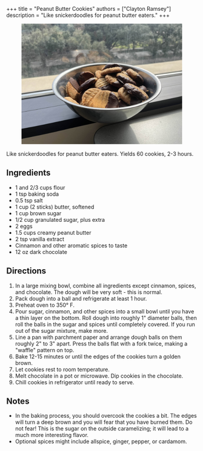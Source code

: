 +++
title = "Peanut Butter Cookies"
authors = ["Clayton Ramsey"]
description = "Like snickerdoodles for peanut butter eaters."
+++

<figure>

![Peanut butter cookies in a bowl](peanut-butter-cookies.jpg)

</figure>

Like snickerdoodles for peanut butter eaters.
Yields 60 cookies, 2-3 hours.

## Ingredients

- 1 and 2/3 cups flour
- 1 tsp baking soda
- 0.5 tsp salt
- 1 cup (2 sticks) butter, softened
- 1 cup brown sugar
- 1/2 cup granulated sugar, plus extra
- 2 eggs
- 1.5 cups creamy peanut butter
- 2 tsp vanilla extract
- Cinnamon and other aromatic spices to taste
- 12 oz dark chocolate

## Directions

1. In a large mixing bowl, combine all ingredients except cinnamon, spices, and chocolate.
   The dough will be very soft - this is normal.
1. Pack dough into a ball and refrigerate at least 1 hour.
1. Preheat oven to 350° F.
1. Pour sugar, cinnamon, and other spices into a small bowl until you have a thin layer on the bottom.
   Roll dough into roughly 1" diameter balls, then roll the balls in the sugar and spices until completely covered.
   If you run out of the sugar mixture, make more.
1. Line a pan with parchment paper and arrange dough balls on them roughly 2" to 3" apart.
   Press the balls flat with a fork twice, making a "waffle" pattern on top.
1. Bake 12-15 minutes or until the edges of the cookies turn a golden brown.
1. Let cookies rest to room temperature.
1. Melt chocolate in a pot or microwave.
   Dip cookies in the chocolate.
1. Chill cookies in refrigerator until ready to serve.

## Notes

- In the baking process, you should overcook the cookies a bit.
  The edges will turn a deep brown and you will fear that you have burned them.
  Do not fear!
  This is the sugar on the outside caramelizing; it will lead to a much more interesting flavor.
- Optional spices might include allspice, ginger, pepper, or cardamom.
